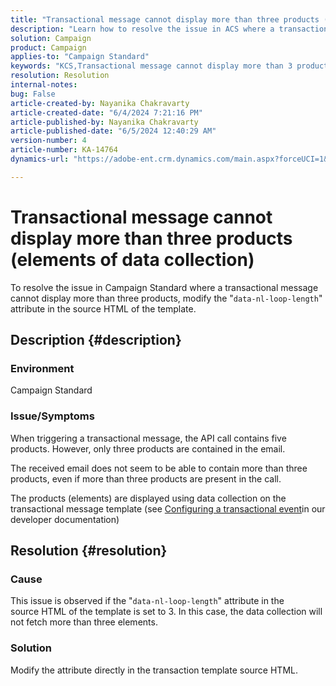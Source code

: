 ```yaml
---
title: "Transactional message cannot display more than three products (elements of data collection)"
description: "Learn how to resolve the issue in ACS where a transactional message cannot display more than 3 products even when the API call contains 5."
solution: Campaign
product: Campaign
applies-to: "Campaign Standard"
keywords: "KCS,Transactional message cannot display more than 3 products (elements of data collection)"
resolution: Resolution
internal-notes: 
bug: False
article-created-by: Nayanika Chakravarty
article-created-date: "6/4/2024 7:21:16 PM"
article-published-by: Nayanika Chakravarty
article-published-date: "6/5/2024 12:40:29 AM"
version-number: 4
article-number: KA-14764
dynamics-url: "https://adobe-ent.crm.dynamics.com/main.aspx?forceUCI=1&pagetype=entityrecord&etn=knowledgearticle&id=9ec63c9b-a722-ef11-840a-000d3a372703"

---
```

# Transactional message cannot display more than three products (elements of data collection)


To resolve the issue in Campaign Standard where a transactional message cannot display more than three products, modify the "`data-nl-loop-length`" attribute in the source HTML of the template.

## Description {#description}


### <b>Environment</b>

Campaign Standard

### <b>Issue/Symptoms</b>

When triggering a transactional message, the API call contains five products. However, only three products are contained in the email.

The received email does not seem to be able to contain more than three products, even if more than three products are present in the call.

The products (elements) are displayed using data collection on the transactional message template (see [Configuring a transactional event](https://experienceleague.adobe.com/docs/campaign-standard/using/communication-channels/transactional-messaging/event-configuration/configuring-transactional-event.html?lang=en)in our developer documentation)


## Resolution {#resolution}


### <b>Cause</b>

This issue is observed if the "`data-nl-loop-length`" attribute in the source HTML of the template is set to 3. In this case, the data collection will not fetch more than three elements.

### <b>Solution</b>

Modify the attribute directly in the transaction template source HTML.
